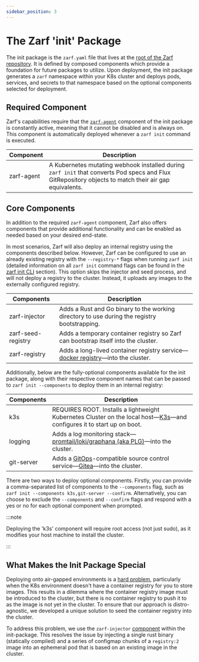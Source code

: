```yaml
---
sidebar_position: 3
---
```


# The Zarf 'init' Package

The init package is the `zarf.yaml` file that lives at the [root of the Zarf repository](https://github.com/defenseunicorns/zarf/blob/main/zarf.yaml).
It is defined by composed components which provide a foundation for future packages to utilize. Upon deployment, the init package generates a `zarf` namespace within your K8s cluster and deploys pods, services, and secrets to that namespace based on the optional components selected for deployment.

## Required Component

Zarf's capabilities require that the [`zarf-agent`](https://docs.zarf.dev/docs/faq#what-is-the-zarf-agent) component of the init package is constantly active, meaning that it cannot be disabled and is always on. This component is automatically deployed whenever a `zarf init` command is executed.

| Component              | Description                                                                                                          |
| ----------------------- | -------------------------------------------------------------------------------------------------------------------- |
| zarf-agent           | A Kubernetes mutating webhook installed during `zarf init` that converts Pod specs and Flux GitRepository objects to match their air gap equivalents.

## Core Components

In addition to the required `zarf-agent` component, Zarf also offers components that provide additional functionality and can be enabled as needed based on your desired end-state.

In most scenarios, Zarf will also deploy an internal registry using the components described below. However, Zarf can be configured to use an already existing registry with the `--registry-*` flags when running `zarf init` (detailed information on all `zarf init` command flags can be found in the [zarf init CLI](https://docs.zarf.dev/docs/user-guide/the-zarf-cli/cli-commands/zarf_init) section). This option skips the injector and seed process, and will not deploy a registry to the cluster. Instead, it uploads any images to the externally configured registry.

| Components   | Description 
| ----------------------- | -------------------------------------------------------------------------------------------------------------------- |
| zarf-injector     | Adds a Rust and Go binary to the working directory to use during the registry bootstrapping. |
| zarf-seed-registry | Adds a temporary container registry so Zarf can bootstrap itself into the cluster.                             |
| zarf-registry      | Adds a long-lived container registry service&mdash;[docker registry](https://docs.docker.com/registry/)&mdash;into the cluster. |

Additionally, below are the fully-optional components available for the init package, along with their respective component names that can be passed to `zarf init --components` to deploy them in an internal registry:

| Components   | Description                                                                                                                                                       |
| ------------ | ----------------------------------------------------------------------------------------------------------------------------------------------------------------- |
| k3s          | REQUIRES ROOT. Installs a lightweight Kubernetes Cluster on the local host&mdash;[K3s](https://k3s.io/)&mdash;and configures it to start up on boot.                             |
| logging      | Adds a log monitoring stack&mdash;[promtail/loki/graphana (aka PLG)](https://github.com/grafana/loki)&mdash;into the cluster.                              |
| git-server   | Adds a [GitOps](https://www.cloudbees.com/gitops/what-is-gitops)-compatible source control service&mdash;[Gitea](https://gitea.io/en-us/)&mdash;into the cluster. |

There are two ways to deploy optional components. Firstly, you can provide a comma-separated list of components to the `--components` flag, such as `zarf init --components k3s,git-server --confirm`. Alternatively, you can choose to exclude the `--components` and `--confirm` flags and respond with a yes or no for each optional component when prompted.

:::note

Deploying the 'k3s' component will require root access (not just sudo), as it modifies your host machine to install the cluster.
 
:::

## What Makes the Init Package Special

Deploying onto air-gapped environments is a [hard problem](../../1-understand-the-basics.md#what-is-the-air-gap), particularly when the K8s environment doesn't have a container registry for you to store images. This results in a dilemma where the container registry image must be introduced to the cluster, but there is no container registry to push it to as the image is not yet in the cluster. To ensure that our approach is distro-agnostic, we developed a unique solution to seed the container registry into the cluster.

To address this problem, we use the `zarf-injector` [component](https://github.com/defenseunicorns/zarf/blob/main/packages/zarf-injector/zarf.yaml) within the init-package. This resolves the issue by injecting a single rust binary (statically compiled) and a series of configmap chunks of a `registry:2` image into an ephemeral pod that is based on an existing image in the cluster.
